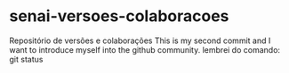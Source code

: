 # senai-versoes-colaboracoes
Repositório de versões e colaborações
This is my second commit and I want to introduce myself into the github community. 
lembrei do comando: git status
